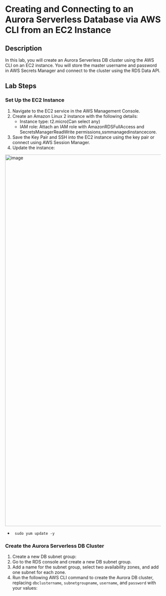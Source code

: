 # **Creating and Connecting to an Aurora Serverless Database via AWS CLI from an EC2 Instance**

## **Description**
In this lab, you will create an Aurora Serverless DB cluster using the AWS CLI on an EC2 instance. You will store the master username and password in AWS Secrets Manager and connect to the cluster using the RDS Data API.

## **Lab Steps**

### **Set Up the EC2 Instance**
   
1. Navigate to the EC2 service in the AWS Management Console.
2. Create an Amazon Linux 2 instance with the following details:
   -   Instance type: t2.micro(Can select any)
   -   IAM role: Attach an IAM role with AmazonRDSFullAccess and SecretsManagerReadWrite permissions,ssmmanagedinstancecore.
3. Save the Key Pair and SSH into the EC2 instance using the key pair or connect using AWS Session Manager.
4. Update the instance:

<img width="1205" alt="image" src="https://github.com/user-attachments/assets/ad79a438-8569-4474-8bef-f313c134c19d">

-      sudo yum update -y

### **Create the Aurora Serverless DB Cluster**

1. Create a new DB subnet group:
2. Go to the RDS console and create a new DB subnet group.
3. Add a name for the subnet group, select two availability zones, and add one subnet for each zone.
4. Run the following AWS CLI command to create the Aurora DB cluster, replacing `dbclustername`, `subnetgroupname`, `username`, and `password` with your values:

